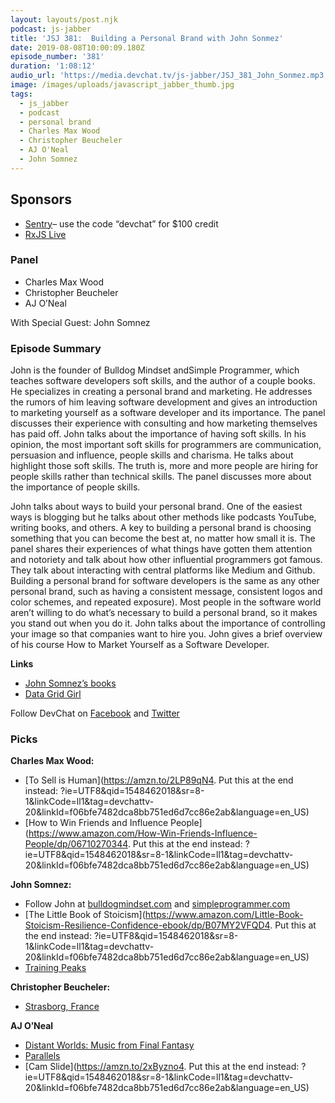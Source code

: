 ```yaml
---
layout: layouts/post.njk
podcast: js-jabber
title: 'JSJ 381:  Building a Personal Brand with John Sonmez'
date: 2019-08-08T10:00:09.180Z
episode_number: '381'
duration: '1:08:12'
audio_url: 'https://media.devchat.tv/js-jabber/JSJ_381_John_Sonmez.mp3'
image: /images/uploads/javascript_jabber_thumb.jpg
tags:
  - js_jabber
  - podcast
  - personal brand
  - Charles Max Wood
  - Christopher Beucheler
  - AJ O'Neal
  - John Somnez
---
```

## **Sponsors**



*   [Sentry](http://sentry.io/)– use the code “devchat” for $100 credit 
*   [RxJS Live](https://www.rxjs.live/)


### **Panel**



*   Charles Max Wood
*   Christopher Beucheler
*   AJ O’Neal

With Special Guest: John Somnez


### **Episode Summary**

John is the founder of Bulldog Mindset andSimple Programmer, which teaches software developers soft skills, and the author of a couple books. He specializes in creating a personal brand and marketing. He addresses the rumors of him leaving software development and gives an introduction to marketing yourself as a software developer and its importance. The panel discusses their experience with consulting and how marketing themselves has paid off. John talks about the importance of having soft skills. In his opinion, the most important soft skills for programmers are communication, persuasion and influence, people skills and charisma. He talks about highlight those soft skills. The truth is, more and more people are hiring for people skills rather than technical skills. The panel discusses more about the importance of people skills.

John talks about ways to build your personal brand. One of the easiest ways is blogging but he talks about other methods like podcasts YouTube, writing books, and others. A key to building a personal brand is choosing something that you can become the best at, no matter how small it is. The panel shares their experiences of what things have gotten them attention and notoriety and talk about how other influential programmers got famous. They talk about interacting with central platforms like Medium and Github. Building a personal brand for software developers is the same as any other personal brand, such as having a consistent message, consistent logos and color schemes, and repeated exposure). Most people in the software world aren’t willing to do what’s necessary to build a personal brand, so it makes you stand out when you do it. John talks about the importance of controlling your image so that companies want to hire you. John gives a brief overview of his course How to Market Yourself as a Software Developer. 

**Links**



*   [John Somnez’s books](https://www.amazon.com/John-Sonmez/e/B00RPMRT5U?ref=sr_ntt_srch_lnk_1&qid=1564723520&sr=8-1)
*   [Data Grid Girl](https://blogs.objectsharp.com/post/2004/05/23/Welcome-to-Marcie-Robillard-(aka-Datagrid-Girl).aspx)

Follow DevChat on [Facebook](https://www.facebook.com/DevChattv/?__tn__=%2Cd%2CP-R&eid=ARDBDrBnK71PDmx_8gE_IeIEo5SnM7cyzylVBjAwfaOo1ck_6q3GXuRBfaUQZaWVvFGyEVjrhDwnS_tV) and [Twitter](https://twitter.com/devchattv?lang=en)


### **Picks**

**Charles Max Wood:**



*   [To Sell is Human](https://amzn.to/2LP89qN4. Put this at the end instead: ?ie=UTF8&qid=1548462018&sr=8-1&linkCode=ll1&tag=devchattv-20&linkId=f06bfe7482dca8bb751ed6d7cc86e2ab&language=en_US)
*   [How to Win Friends and Influence People](https://www.amazon.com/How-Win-Friends-Influence-People/dp/06710270344. Put this at the end instead: ?ie=UTF8&qid=1548462018&sr=8-1&linkCode=ll1&tag=devchattv-20&linkId=f06bfe7482dca8bb751ed6d7cc86e2ab&language=en_US)

**John Somnez:**



*   Follow John at [bulldogmindset.com](https://bulldogmindset.com/) and [simpleprogrammer.com](https://simpleprogrammer.com/)
*   [The Little Book of Stoicism](https://www.amazon.com/Little-Book-Stoicism-Resilience-Confidence-ebook/dp/B07MY2VFQD4. Put this at the end instead: ?ie=UTF8&qid=1548462018&sr=8-1&linkCode=ll1&tag=devchattv-20&linkId=f06bfe7482dca8bb751ed6d7cc86e2ab&language=en_US)
*   [Training Peaks](https://www.trainingpeaks.com/)

**Christopher Beucheler:**



*   [Strasborg, France](https://en.wikipedia.org/wiki/Strasbourg)

**AJ O’Neal**



*   [Distant Worlds: Music from Final Fantasy](https://amzn.to/2XBdZTt)
*   [Parallels](https://www.parallels.com/)
*   [Cam Slide](https://amzn.to/2xByzno4. Put this at the end instead: ?ie=UTF8&qid=1548462018&sr=8-1&linkCode=ll1&tag=devchattv-20&linkId=f06bfe7482dca8bb751ed6d7cc86e2ab&language=en_US)

<!-- Docs to Markdown version 1.0β17 -->
